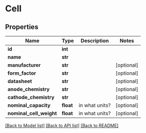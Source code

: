# Cell

## Properties
Name | Type | Description | Notes
------------ | ------------- | ------------- | -------------
**id** | **int** |  | 
**name** | **str** |  | 
**manufacturer** | **str** |  | [optional] 
**form_factor** | **str** |  | [optional] 
**datasheet** | **str** |  | [optional] 
**anode_chemistry** | **str** |  | [optional] 
**cathode_chemistry** | **str** |  | [optional] 
**nominal_capacity** | **float** | in what units? | [optional] 
**nominal_cell_weight** | **float** | in what units? | [optional] 

[[Back to Model list]](../README.md#documentation-for-models) [[Back to API list]](../README.md#documentation-for-api-endpoints) [[Back to README]](../README.md)

